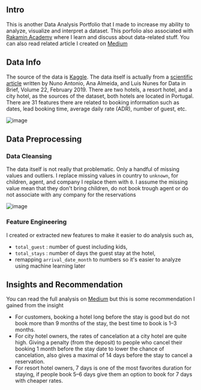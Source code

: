 
## Intro
This is another Data Analysis Portfolio that I made to increase my ability to analyze, visualize and interpret a dataset. This porfolio also associated with [Rakamin Academy](rakamin.com) where I learn and discuss about data-related stuff. You can also read related article I created on [Medium](https://medium.com/@triesonyk/hotel-booking-analysis-127addfe5ba7)

## Data Info
The source of the data is [Kaggle](https://www.kaggle.com/datasets/jessemostipak/hotel-booking-demand). The data itself is actually from a [scientific article](https://www.sciencedirect.com/science/article/pii/S2352340918315191) written by Nuno Antonio, Ana Almeida, and Luis Nunes for Data in Brief, Volume 22, February 2019. There are two hotels, a resort hotel, and a city hotel, as the sources of the dataset, both hotels are located in Portugal.
There are 31 features there are related to booking information such as dates, lead booking time, average daily rate (ADR), number of guest, etc.

![image](https://user-images.githubusercontent.com/20869651/181665109-16fb8391-e7ef-4724-ab85-380a8c026c56.png)


## Data Preprocessing
### Data Cleansing
The data itself is not really that problematic. Only a handful of missing values and outliers. I replace missing values in country to `unknown`, for children, agent, and company I replace them with `0`. I assume the missing value mean that they don't bring children, do not book trough agent or do not associate with any company for the reservations 

![image](https://user-images.githubusercontent.com/20869651/181665551-b8fc1328-e825-425d-8344-3159a3a26b96.png)

### Feature Engineering
I created or extracted new features to make it easier to do analysis such as, 
- `total_guest` : number of guest including kids, 
- `total_stays` : number of days the guest stay at the hotel,
- remapping `arrival_date_month` to numbers so it's easier to analyze using machine learning later

## Insights and Recommendation
You can read the full analysis on [Medium](https://medium.com/@triesonyk/hotel-booking-analysis-127addfe5ba7) but this is some recommendation I gained from the insight
- For customers, booking a hotel long before the stay is good but do not book more than 9 months of the stay, the best time to book is 1–3 months.
- For city hotel owners, the rates of cancelation at a city hotel are quite high. Giving a penalty (from the deposit) to people who cancel their booking 1 month before the stay date to lower the chance of cancelation, also gives a maximal of 14 days before the stay to cancel a reservation.
- For resort hotel owners, 7 days is one of the most favorites duration for staying, if people book 5–6 days give them an option to book for 7 days with cheaper rates.
